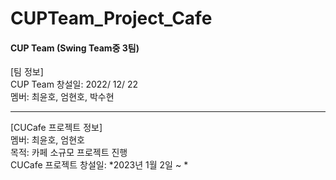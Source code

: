 # CUPTeam_Project_Cafe

#### __CUP Team (Swing Team중 3팀)__  
  
[팀 정보]  
CUP Team 창설일: 2022/ 12/ 22  
멤버: 최윤호, 엄현호, 박수현  
  
  ***
  
[CUCafe 프로젝트 정보]  
멤버: 최윤호, 엄현호  
목적: 카페 소규모 프로젝트 진행  
CUCafe 프로젝트 창설일: *2023년 1월 2일  ~  *
